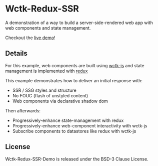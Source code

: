 # Wctk-Redux-SSR
A demonstration of a way to build a server-side-rendered web app with web components and state management.

Checkout the [live demo](https://w-lfpup.github.io/wctk-redux-ssr/demo/)!

## Details

For this example, web components are built using [wctk-js](https://github.com/w-lfpup/wctk-js) and state management is implemented with [redux](https://redux.js.org)

This example demonstrates how to deliver an initial response with:
- SSR / SSG styles and structure
- No FOUC (flash of unstyled content)
- Web components via declarative shadow dom

Then afterwards:
- Progressively-enhance state-management with redux
- Progressively-enhance web-component interactivity with wctk-js
- Subscribe components to datastores like redux with wctk-js

## License

Wctk-Redux-SSR-Demo is released under the BSD-3 Clause License.
